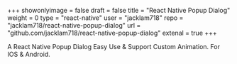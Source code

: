 +++
showonlyimage = false
draft = false
title = "React Native Popup Dialog"
weight = 0
type  = "react-native"
user  = "jacklam718"
repo  = "jacklam718/react-native-popup-dialog"
url   = "github.com/jacklam718/react-native-popup-dialog"
extenal = true
+++

A React Native Popup Dialog Easy Use & Support Custom Animation. For IOS & Android.
